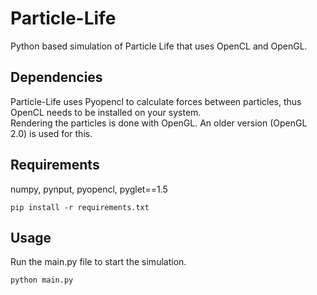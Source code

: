 # Particle-Life
Python based simulation of Particle Life that uses OpenCL and OpenGL.  

## Dependencies
Particle-Life uses Pyopencl to calculate forces between particles, thus OpenCL needs to be installed on your system.  
Rendering the particles is done with OpenGL. An older version (OpenGL 2.0) is used for this.   

## Requirements

numpy, pynput, pyopencl, pyglet==1.5 

    pip install -r requirements.txt  
  
## Usage
Run the main.py file to start the simulation.

    python main.py

